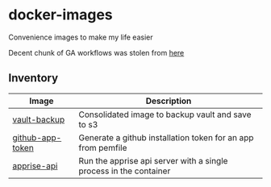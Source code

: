 # docker-images

Convenience images to make my life easier

Decent chunk of GA workflows was stolen from [here](https://github.com/home-operations/containers/tree/main)

## Inventory

| Image                                                                                             | Description                                                       |
| ------------------------------------------------------------------------------------------------- | ----------------------------------------------------------------- |
| [vault-backup](https://github.com/aaronshifman/docker-images/pkgs/container/vault-backup)         | Consolidated image to backup vault and save to s3                 |
| [github-app-token](https://github.com/aaronshifman/docker-images/pkgs/container/github-app-token) | Generate a github installation token for an app from pemfile      |
| [apprise-api](https://github.com/aaronshifman/docker-images/pkgs/container/apprise-api)           | Run the apprise api server with a single process in the container |
